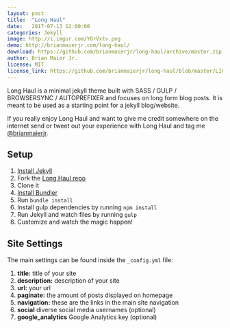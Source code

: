 ```yaml
---
layout: post
title:  "Long Haul"
date:   2017-07-13 12:00:00
categories: Jekyll
image: http://i.imgur.com/YOrVxtv.png
demo: http://brianmaierjr.com/long-haul/
download: https://github.com/brianmaierjr/long-haul/archive/master.zip
author: Brian Maier Jr.
license: MIT
license_link: https://github.com/brianmaierjr/long-haul/blob/master/LICENSE
---
```


Long Haul is a minimal jekyll theme built with SASS / GULP / BROWSERSYNC / AUTOPREFIXER and focuses on long form blog posts. It is meant to be used as a starting point for a jekyll blog/website.

If you really enjoy Long Haul and want to give me credit somewhere on the internet send or tweet out your experience with Long Haul and tag me [@brianmaierjr](https://twitter.com/brianmaierjr).

## Setup

1.  [Install Jekyll](http://jekyllrb.com/)
2.  Fork the [Long Haul repo](http://github.com/brianmaierjr/long-haul)
3.  Clone it
4.  [Install Bundler](http://bundler.io/)
5.  Run `bundle install`
6.  Install gulp dependencies by running `npm install`
7.  Run Jekyll and watch files by running `gulp`
8.  Customize and watch the magic happen!

## Site Settings

The main settings can be found inside the `_config.yml` file:

1.  **title:** title of your site
2.  **description:** description of your site
3.  **url:** your url
4.  **paginate:** the amount of posts displayed on homepage
5.  **navigation:** these are the links in the main site navigation
6.  **social** diverse social media usernames (optional)
7.  **google_analytics** Google Analytics key (optional)